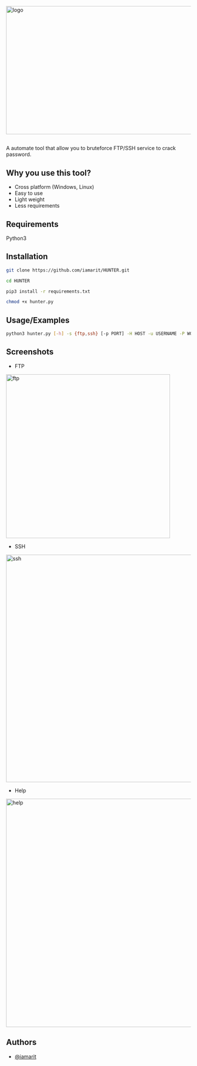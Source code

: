 <img align="center" width="1000" height="350" alt="logo" src="https://github.com/user-attachments/assets/3048570e-d331-41b9-9aef-6028a0b14c1a">


##
A automate tool that allow you to bruteforce FTP/SSH service to crack password.


## Why you use this tool?

- Cross platform (Windows, Linux)
- Easy to use
- Light weight
- Less requirements
## Requirements

Python3 
## Installation

```bash
git clone https://github.com/iamarit/HUNTER.git
```
```bash
cd HUNTER
```
```bash
pip3 install -r requirements.txt
```
```bash
chmod +x hunter.py
```


## Usage/Examples

```bash
python3 hunter.py [-h] -s {ftp,ssh} [-p PORT] -H HOST -u USERNAME -P WORDLIST 
```

## Screenshots

- FTP

<img width="447" alt="ftp" src="https://github.com/user-attachments/assets/7a4074ad-435e-488c-90ee-08312643ad79">

- SSH

<img width="621" alt="ssh" src="https://github.com/user-attachments/assets/b3757d43-1019-4f4f-bf1f-89ce42cc5c61">

- Help

<img width="623" alt="help" src="https://github.com/user-attachments/assets/e6f73de8-6dc0-47cc-8e7a-77f9e139b9a8">


## Authors

- [@iamarit](https://www.github.com/iamarit)
